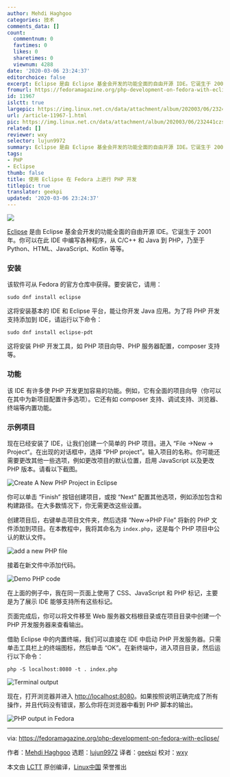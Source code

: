 ```yaml
---
author: Mehdi Haghgoo
categories: 技术
comments_data: []
count:
  commentnum: 0
  favtimes: 0
  likes: 0
  sharetimes: 0
  viewnum: 4288
date: '2020-03-06 23:24:37'
editorchoice: false
excerpt: Eclipse 是由 Eclipse 基金会开发的功能全面的自由开源 IDE。它诞生于 2001 年。你可以在此 IDE 中编写各种程序
fromurl: https://fedoramagazine.org/php-development-on-fedora-with-eclipse/
id: 11967
islctt: true
largepic: https://img.linux.net.cn/data/attachment/album/202003/06/232441czseqnmy7ez2ssnn.png
url: /article-11967-1.html
pic: https://img.linux.net.cn/data/attachment/album/202003/06/232441czseqnmy7ez2ssnn.png.thumb.jpg
related: []
reviewer: wxy
selector: lujun9972
summary: Eclipse 是由 Eclipse 基金会开发的功能全面的自由开源 IDE。它诞生于 2001 年。你可以在此 IDE 中编写各种程序
tags:
- PHP
- Eclipse
thumb: false
title: 使用 Eclipse 在 Fedora 上进行 PHP 开发
titlepic: true
translator: geekpi
updated: '2020-03-06 23:24:37'
---
```


![](/data/attachment/album/202003/06/232441czseqnmy7ez2ssnn.png)


[Eclipse](https://projects.eclipse.org/projects/eclipse) 是由 Eclipse 基金会开发的功能全面的自由开源 IDE。它诞生于 2001 年。你可以在此 IDE 中编写各种程序，从 C/C++ 和 Java 到 PHP，乃至于 Python、HTML、JavaScript、Kotlin 等等。


### 安装


该软件可从 Fedora 的官方仓库中获得。要安装它，请用：



```
sudo dnf install eclipse
```

这将安装基本的 IDE 和 Eclipse 平台，能让你开发 Java 应用。为了将 PHP 开发支持添加到 IDE，请运行以下命令：



```
sudo dnf install eclipse-pdt
```

这将安装 PHP 开发工具，如 PHP 项目向导、PHP 服务器配置，composer 支持等。


### 功能


该 IDE 有许多使 PHP 开发更加容易的功能。例如，它有全面的项目向导（你可以在其中为新项目配置许多选项）。它还有如 composer 支持、调试支持、浏览器、终端等内置功能。


### 示例项目


现在已经安装了 IDE，让我们创建一个简单的 PHP 项目。进入 “File →New → Project”。在出现的对话框中，选择 “PHP project”。输入项目的名称。你可能还需要更改其他一些选项，例如更改项目的默认位置，启用 JavaScript 以及更改 PHP 版本。请看以下截图。


![Create A New PHP Project in Eclipse](/data/attachment/album/202003/06/232442s06c8hv6h3zz28cn.png)


你可以单击 “Finish” 按钮创建项目，或按 “Next” 配置其他选项，例如添加包含和构建路径。在大多数情况下，你无需更改这些设置。


创建项目后，右键单击项目文件夹，然后选择 “New→PHP File” 将新的 PHP 文件添加到项目。在本教程中，我将其命名为 `index.php`，这是每个 PHP 项目中公认的默认文件。


![add a new PHP file](/data/attachment/album/202003/06/232443djsh5nszqmqq9lc0.png)


接着在新文件中添加代码。


![Demo PHP code](/data/attachment/album/202003/06/232444g7tj7or4ey0oo07h.png)


在上面的例子中，我在同一页面上使用了 CSS、JavaScript 和 PHP 标记，主要是为了展示 IDE 能够支持所有这些标记。


页面完成后，你可以将文件移至 Web 服务器文档根目录或在项目目录中创建一个 PHP 开发服务器来查看输出。


借助 Eclipse 中的内置终端，我们可以直接在 IDE 中启动 PHP 开发服务器。只需单击工具栏上的终端图标，然后单击 “OK”。在新终端中，进入项目目录，然后运行以下命令：



```
php -S localhost:8080 -t . index.php
```

![Terminal output](/data/attachment/album/202003/06/232445qrbemsdmsarn88bb.png)


现在，打开浏览器并进入 <http://localhost:8080>。如果按照说明正确完成了所有操作，并且代码没有错误，那么你将在浏览器中看到 PHP 脚本的输出。


![PHP output in Fedora](/data/attachment/album/202003/06/232445ruuubsjbpbhu7bgh.png)




---


via: <https://fedoramagazine.org/php-development-on-fedora-with-eclipse/>


作者：[Mehdi Haghgoo](https://fedoramagazine.org/author/powergame/) 选题：[lujun9972](https://github.com/lujun9972) 译者：[geekpi](https://github.com/geekpi) 校对：[wxy](https://github.com/wxy)


本文由 [LCTT](https://github.com/LCTT/TranslateProject) 原创编译，[Linux中国](https://linux.cn/) 荣誉推出